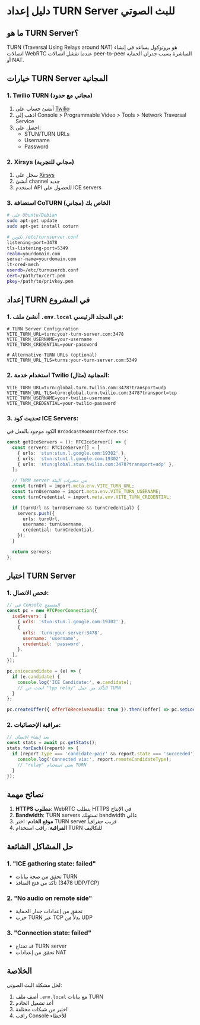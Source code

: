 # دليل إعداد TURN Server للبث الصوتي

## ما هو TURN Server؟

TURN (Traversal Using Relays around NAT) هو بروتوكول يساعد في إنشاء اتصالات WebRTC عندما تفشل اتصالات peer-to-peer المباشرة بسبب جدران الحماية أو NAT.

## خيارات TURN Server المجانية

### 1. Twilio TURN (مجاني مع حدود)

1. أنشئ حساب على [Twilio](https://www.twilio.com/)
2. اذهب إلى Console > Programmable Video > Tools > Network Traversal Service
3. احصل على:
   - STUN/TURN URLs
   - Username
   - Password

### 2. Xirsys (مجاني للتجربة)

1. سجل على [Xirsys](https://xirsys.com/)
2. أنشئ channel جديد
3. استخدم API للحصول على ICE servers

### 3. استضافة CoTURN الخاص بك (مجاني)

```bash
# على Ubuntu/Debian
sudo apt-get update
sudo apt-get install coturn

# تكوين /etc/turnserver.conf
listening-port=3478
tls-listening-port=5349
realm=yourdomain.com
server-name=yourdomain.com
lt-cred-mech
userdb=/etc/turnuserdb.conf
cert=/path/to/cert.pem
pkey=/path/to/privkey.pem
```

## إعداد TURN في المشروع

### 1. أنشئ ملف `.env.local` في المجلد الرئيسي:

```env
# TURN Server Configuration
VITE_TURN_URL=turn:your-turn-server.com:3478
VITE_TURN_USERNAME=your-username
VITE_TURN_CREDENTIAL=your-password

# Alternative TURN URLs (optional)
VITE_TURN_URL_TLS=turns:your-turn-server.com:5349
```

### 2. استخدام خدمة Twilio المجانية (مثال):

```env
VITE_TURN_URL=turn:global.turn.twilio.com:3478?transport=udp
VITE_TURN_URL_TLS=turn:global.turn.twilio.com:3478?transport=tcp
VITE_TURN_USERNAME=your-twilio-username
VITE_TURN_CREDENTIAL=your-twilio-password
```

### 3. تحديث كود ICE Servers:

الكود موجود بالفعل في `BroadcastRoomInterface.tsx`:

```typescript
const getIceServers = (): RTCIceServer[] => {
  const servers: RTCIceServer[] = [
    { urls: 'stun:stun.l.google.com:19302' },
    { urls: 'stun:stun1.l.google.com:19302' },
    { urls: 'stun:global.stun.twilio.com:3478?transport=udp' },
  ];

  // TURN server من متغيرات البيئة
  const turnUrl = import.meta.env.VITE_TURN_URL;
  const turnUsername = import.meta.env.VITE_TURN_USERNAME;
  const turnCredential = import.meta.env.VITE_TURN_CREDENTIAL;

  if (turnUrl && turnUsername && turnCredential) {
    servers.push({
      urls: turnUrl,
      username: turnUsername,
      credential: turnCredential,
    });
  }

  return servers;
};
```

## اختبار TURN Server

### 1. فحص الاتصال:

```javascript
// في Console المتصفح
const pc = new RTCPeerConnection({
  iceServers: [
    { urls: 'stun:stun.l.google.com:19302' },
    {
      urls: 'turn:your-server:3478',
      username: 'username',
      credential: 'password',
    },
  ],
});

pc.onicecandidate = (e) => {
  if (e.candidate) {
    console.log('ICE Candidate:', e.candidate);
    // ابحث عن "typ relay" للتأكد من عمل TURN
  }
};

pc.createOffer({ offerToReceiveAudio: true }).then((offer) => pc.setLocalDescription(offer));
```

### 2. مراقبة الإحصائيات:

```javascript
// بعد إنشاء الاتصال
const stats = await pc.getStats();
stats.forEach((report) => {
  if (report.type === 'candidate-pair' && report.state === 'succeeded') {
    console.log('Connected via:', report.remoteCandidateType);
    // "relay" يعني استخدام TURN
  }
});
```

## نصائح مهمة

1. **HTTPS مطلوب**: WebRTC يتطلب HTTPS في الإنتاج
2. **Bandwidth**: TURN servers تستهلك bandwidth عالي
3. **موقع الخادم**: اختر TURN server قريب جغرافياً
4. **المراقبة**: راقب استخدام TURN للتكاليف

## حل المشاكل الشائعة

### 1. "ICE gathering state: failed"

- تحقق من صحة بيانات TURN
- تأكد من فتح المنافذ (3478 UDP/TCP)

### 2. "No audio on remote side"

- تحقق من إعدادات جدار الحماية
- جرب TURN عبر TCP بدلاً من UDP

### 3. "Connection state: failed"

- قد تحتاج TURN server
- تحقق من إعدادات NAT

## الخلاصة

لحل مشكلة البث الصوتي:

1. أضف ملف `.env.local` مع بيانات TURN
2. أعد تشغيل الخادم
3. اختبر من شبكات مختلفة
4. راقب Console للأخطاء
